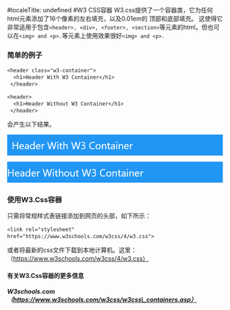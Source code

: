 
#localeTitle: undefined
#W3 CSS容器 W3.css提供了一个容器类，它为任何html元素添加了16个像素的左右填充，以及0.01em的 顶部和底部填充。 这使得它非常适用于包含`<header>, <div>, <footer>, <section>`等元素的html。但也可以在`<img> and <p>.`等元素上使用效果很好`<img> and <p>.`

### 简单的例子
```
<header class="w3-container"> 
  <h1>Header With W3 Container</h1> 
 </header> 
```

```
<header> 
  <h1>Header Without W3 Container</h1> 
 </header> 
```

会产生以下结果。

![标头img](https://github.com/OcelotDive/randomImages/blob/master/images/WithWithout.PNG)

### 使用W3.Css容器

只需将常规样式表链接添加到网页的头部，如下所示：
```
<link rel="stylesheet" href="https://www.w3schools.com/w3css/4/w3.css"> 
```

或者将最新的css文件下载到本地计算机。这里：（https://www.w3schools.com/w3css/4/w3.css）

#### 有关W3.Css容器的更多信息

##### W3schools.com（https://www.w3schools.com/w3css/w3css\_containers.asp）